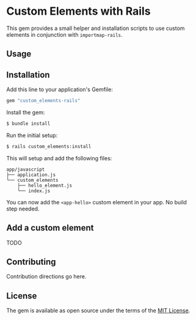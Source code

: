 # Custom Elements with Rails

This gem provides a small helper and installation scripts to use custom elements in conjunction with `importmap-rails`.

## Usage

## Installation
Add this line to your application's Gemfile:

```ruby
gem "custom_elements-rails"
```

Install the gem:

```bash
$ bundle install
```

Run the initial setup:

```bash
$ rails custom_elements:install
```

This will setup and add the following files:

```
app/javascript
├── application.js
└── custom_elements
    ├── hello_element.js
    └── index.js
```

You can now add the `<app-hello>` custom element in your app. No build step needed.

## Add a custom element

TODO

## Contributing
Contribution directions go here.

## License
The gem is available as open source under the terms of the [MIT License](https://opensource.org/licenses/MIT).

